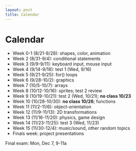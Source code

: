 ```yaml
---
layout: post
title: Calendar
---
```


# Calendar

- Week 0-1 (8/21-8/28): shapes, color, animation
- Week 2 (8/31-9/4): conditional statements
- Week 3 (9/9-9/11): keyboard input, mouse input
- Week 4 (9/14-9/18): test 1 (Wed, 9/16)
- Week 5 (9/21-9/25): for() loops
- Week 6 (9/28-10/2): graphics
- Week 7 (10/5-10/7): arrays
- Week 8 (10/12-10/16): sprites; test 2 review 
- Week 9 (10/19-10/21): test 2 (Wed, 10/21); **no class 10/23**
- Week 10 (10/28-10/30): **no class 10/26**; functions
- Week 11 (11/2-11/6): object-orientation
- Week 12 (11/9-11/13): 2D transformations
- Week 13 (11/16-11/20): physics, game design
- Week 14 (11/23-11/25): test 3 (Wed, 11/23)
- Week 15 (11/30-12/4): music/sound, other random topics
- Finals week: project presentations

Final exam: Mon, Dec 7, 9-11a
